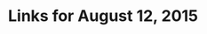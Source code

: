 ---
layout: links
title: Links for August 12, 2015
category: links
articles:
 - title: Projects and Companies - Sam Altman
   url: http://blog.samaltman.com/projects-and-companies
 - title: Did Elon Musk build that? - Noah Smith (Bloomberg View)
   url: http://www.bloombergview.com/articles/2015-08-12/did-elon-musk-build-that-
 - title: China bites the cherry - Paul Krugman (NYT)
   url: http://krugman.blogs.nytimes.com/2015/08/12/china-bites-the-cherry
 - title: How much are we worth? I don't know and I don't care. - Jason Fried (Signal v. Noise)
   url: https://signalvnoise.com/posts/3908-how-much-are-we-worth-i-dont-know-and-i-dont-care
 - title: Is it the end of the world as we know it? - Ezra Galston
   url: http://www.breakingvc.com/2015/08/12/is-it-the-end-of-the-world-as-we-know-it
 - title: Building the Next New York Times Recommendation Engine - Alexander Spangher (NYT)
   url: http://open.blogs.nytimes.com//2015/08/11/building-the-next-new-york-times-recommendation-engine/
---